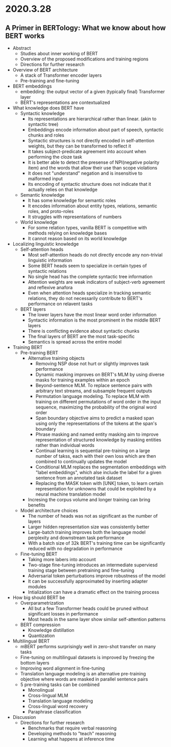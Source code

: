 # 2020.3.28
## A Primer in BERTology: What we know about how BERT works
- Abstract
    - Studies about inner working of BERT
    - Overview of the proposed modifications and training regions
    - Directions for further research
- Overview of BERT architecture
    - A stack of Transformer encoder layers
    - Pre-training and fine-tuning
- BERT embeddings
    - embedding: the output vector of a given (typically final) Transformer layer
    - BERT's representations are contextualized
- What knowledge does BERT have
    - Syntactic knowledge
        - Its representations are hierarchical rather than linear. (akin to syntactic tree)
        - Embeddings encode information about part of speech, syntactic chunks and roles
        - Syntactic structures is not directly encoded in self-attention weights, but they can be transformed to reflect it
        - It takes subject-predicate agreement into account when performing the cloze task
        - It is better able to detect the presense of NPI(negative polarity item) and the words that allow their use than scope violations
        - It does not "understand" negation and is insensitive to malformed input
        - Its encoding of syntactic structure does not indicate that it actually relies on that knowledge
    - Semantic knowledge
        - It has some knowledge for semantic roles
        - It encodes information about entity types, relations, semantic roles, and proto-roles
        - It struggles with representations of numbers
    - World knowledge
        - For some relation types, vanilla BERT is competitive with methods relying on knowledge bases
        - It cannot reason based on its world knowledge
- Localizing linguistic knowledge
    - Self-attention heads
        - Most self-attention heads do not directly encode any non-trivial linguistic information
        - Some BERT heads seem to specialize in certain types of syntactic relations
        - No single head has the complete syntactic tree information
        - Attention weights are weak indicators of subject-verb agreement and reflexive anafora
        - Even when attention heads specialize in tracking semantic relations, they do not necessarily contribute to BERT's performance on relavent tasks
    - BERT layers
        - The lower layers have the most linear word order information
        - Syntactic information is the most prominent in the middle BERT layers
        - There is conflicting evidence about syntactic chunks
        - The final layers of BERT are the most task-specific
        - Semantics is spread across the entire model
- Training BERT
    - Pre-training BERT
        - Alternative training objects
            - Removing NSP dose not hurt or slightly improves task performance
            - Dynamic masking improves on BERT's MLM by using diverse masks for training examples within an epoch
            - Beyond-sentence MLM. To replace sentence pairs with arbitrary text streams, and subsample frequent outputs
            - Permutation language modeling. To replace MLM with training on different permutations of word order in the input sequence, maximizing the probability of the original word order
            - Span boundary objective aims to predict a masked span using only the representations of the tokens at the span's boundary
            - Phrase masking and named entity masking aim to improve representation of structured knowledge by masking entities rather than individual words
            - Continual learning is sequential pre-training on a large number of takss, each with their own loss which are then combined to continually updates the model
            - Conditional MLM replaces the segmentation embeddings with "label embeddings", which alse include the label for a given sentence from an annotated task dataset
            - Replacing the MASK token with \[UNK\] token, to learn certain representation for unknowns that could be exploited by a neural machine translation model
        - Incresing the corpus volume and longer training can bring benefits
    - Model architecture choices
        - The number of heads was not as significant as the number of layers
        - Larger hidden representation size was consistently better
        - Large-batch training improves both the language model perplexity and downstream task performance
        - With a batch size of 32k BERT's training time can be significantly reduced with no degradation in performance
    - Fine-tuning BERT
        - Taking more labers into account
        - Two-stage fine-tuning introduces an intermediate superviesd training stage between pretraining and fine-tuning
        - Adversarial token perturbations improve robustness of the model
        - It can be successfully approximated by inserting adapter modules
        - Intialization can have a dramatic effect on the training process
- How big should BERT be
    - Overparametrization
        - All but a few Transformer heads could be pruned without significant losses in performance
        - Most heads in the same layer show similar self-attention patterns
    - BERT compression
        - Knowledge distillation
        - Quantization
- Multilingual BERT
    - mBERT performs surprisingly well in zero-shot transfer on many tasks
    - Fine-tuning on multilingual datasets is improved by freezing the bottom layers
    - Improving word alignment in fine-tuning
    - Translation language modeling is an alternative pre-training objective where words are masked in parallel sentence pairs
    - 5 pre-training tasks can be combined
        - Monolingual
        - Cross-lingual MLM
        - Translation language modeling
        - Cross-lingual word recovery
        - Paraphrase classification
- Discussion
    - Directions for further research
        - Benchmarks that require verbal reasoning
        - Developing methods to "teach" reasoning
        - Learning what happens at inference time